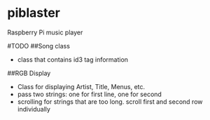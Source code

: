 # piblaster
Raspberry Pi music player

#TODO
##Song class
- class that contains id3 tag information


##RGB Display
- Class for displaying Artist, Title, Menus, etc.
- pass two strings: one for first line, one for second
- scrolling for strings that are too long. scroll first and second row individually

